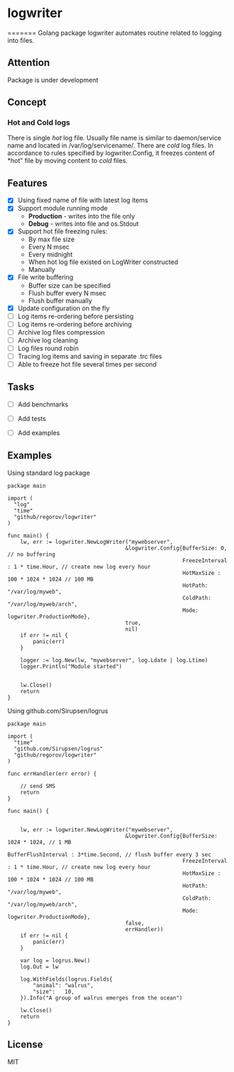 # logwriter
=======
Golang package logwriter automates routine related to logging into files.

## Attention
Package is under development

## Concept
### Hot and Cold logs
There is single *hot* log file. Usually file name is similar to daemon/service name and located in /var/log/servicename/.
There are *cold* log files. In accordance to rules specified by logwriter.Config,
it freezes content of *hot" file by moving content to *cold* files.


## Features
- [X] Using fixed name of file with latest log items
- [X] Support module running mode
  - **Production** - writes into the file only
  - **Debug** - writes into file and os.Stdout
- [X] Support hot file freezing rules:
  - By max file size
  - Every N msec
  - Every midnight
  - When hot log file existed on LogWriter constructed
  - Manually
- [X] File write buffering
  - Buffer size can be specified
  - Flush buffer every N msec
  - Flush buffer manually
- [X] Update configuration on the fly
- [ ] Log items re-ordering before persisting
- [ ] Log items re-ordering before archiving
- [ ] Archive log files compression
- [ ] Archive log cleaning
- [ ] Log files round robin
- [ ] Tracing log items and saving in separate .trc files
- [ ] Able to freeze hot file several times per second

## Tasks
- [ ] Add benchmarks
- [ ] Add tests
- [ ] Add examples


## Examples
Using standard log package
```
package main

import (
  "log"
  "time"
  "github/regorov/logwriter"
)

func main() {
	lw, err := logwriter.NewLogWriter("mywebserver",
	                                 &logwriter.Config{BufferSize: 0, // no buffering
	                                                   FreezeInterval : 1 * time.Hour, // create new log every hour
													   HotMaxSize : 100 * 1024 * 1024 // 100 MB
	                                                   HotPath: "/var/log/myweb",
	                                                   ColdPath: "/var/log/myweb/arch",
	                                                   Mode: logwriter.ProductionMode},
				                     true,
									 nil)
	if err != nil {
		panic(err)
	}

	logger := log.New(lw, "mywebserver", log.Ldate | log.Ltime)
	logger.Println("Module started")


	lw.Close()
	return
}
```

Using github.com/Sirupsen/logrus
```
package main

import (
  "time"
  "github.com/Sirupsen/logrus"
  "github/regorov/logwriter"
)

func errHandler(err error) {

	// send SMS
	return
}

func main() {


	lw, err := logwriter.NewLogWriter("mywebserver",
	                                 &logwriter.Config{BufferSize: 1024 * 1024, // 1 MB
	                                                   BufferFlushInterval : 3*time.Second, // flush buffer every 3 sec
	                                                   FreezeInterval : 1 * time.Hour, // create new log every hour
													   HotMaxSize : 100 * 1024 * 1024 // 100 MB
	                                                   HotPath: "/var/log/myweb",
	                                                   ColdPath: "/var/log/myweb/arch",
	                                                   Mode: logwriter.ProductionMode},
									 false,
									 errHandler))
	if err != nil {
		panic(err)
	}

	var log = logrus.New()
  	log.Out = lw

	log.WithFields(logrus.Fields{
	    "animal": "walrus",
    	"size":   10,
  	}).Info("A group of walrus emerges from the ocean")

	lw.Close()
	return
}
```
## License
MIT

